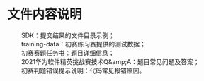 # 文件内容说明
&nbsp;&nbsp;&nbsp;&nbsp;&nbsp;&nbsp;&nbsp;&nbsp;SDK：提交结果的文件目录示例；  
&nbsp;&nbsp;&nbsp;&nbsp;&nbsp;&nbsp;&nbsp;&nbsp;training-data：初赛练习赛提供的测试数据；  
&nbsp;&nbsp;&nbsp;&nbsp;&nbsp;&nbsp;&nbsp;&nbsp;初赛赛题任务书：题目详细信息；  
&nbsp;&nbsp;&nbsp;&nbsp;&nbsp;&nbsp;&nbsp;&nbsp;2021华为软件精英挑战赛技术Q&amp;amp;A：题目常见问题及答案；  
&nbsp;&nbsp;&nbsp;&nbsp;&nbsp;&nbsp;&nbsp;&nbsp;初赛判题错误提示说明：代码常见报错原因。
